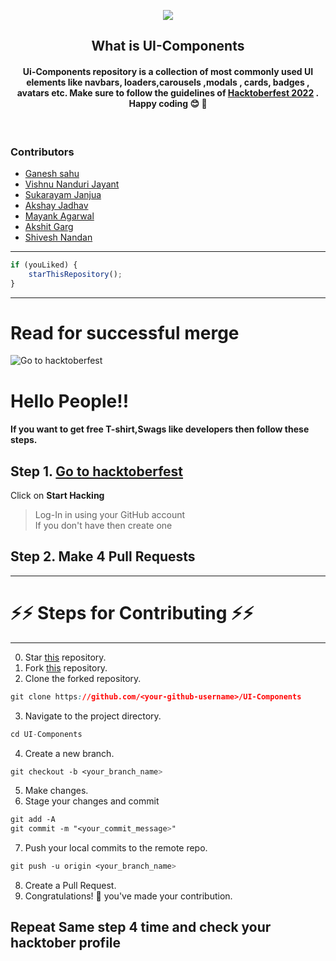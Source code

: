 <p align="center">
    <img src="https://technologyandsociety.org/wp-content/uploads/Logo-Color-1.jpg" />
</p>

<p align="center">
	<h2 align="center">What is UI-Components</h2>
	<h4 align="center">Ui-Components repository is a collection of most commonly used UI elements like navbars, loaders,carousels ,modals , cards, badges , avatars etc. Make sure to follow the guidelines of <a href="https://hacktoberfest.com/"> Hacktoberfest 2022</a> . Happy coding 😊 🎉 </h4>
	<br/>
	

### Contributors

- [ Ganesh sahu](https://github.com/vibgyor786)
- [ Vishnu Nanduri Jayant](https://github.com/nandurijv)
- [ Sukarayam Janjua](https://github.com/SukarayamJanjua)
- [ Akshay Jadhav](https://github.com/Akshay9607)
- [ Mayank Agarwal](https://github.com/Mayank1170)
- [ Akshit Garg](https://github.com/akshit5565)
- [ Shivesh Nandan](https://github.com/ShiveshNandan)


---

```javascript
if (youLiked) {
	starThisRepository();
}
```

---
# Read for successful merge

![Go to hacktoberfest](https://blog.tooljet.com/content/images/2022/09/Screenshot-2022-09-27-at-08.03.21.png) <br/>
# Hello People!!  <br/>
#### If you want to get free **T-shirt,Swags** like **developers** then follow these steps.  <br/>

## Step 1. [Go to hacktoberfest](https://hacktoberfest.digitalocean.com) <br/>
Click on **Start Hacking**  <br/>
>   Log-In in using your GitHub account <br/> 
>   If you don't have then create one <br/>
## Step 2. Make **4 Pull Requests** <br/>
___
# ⚡⚡ Steps for Contributing ⚡⚡ <br/>
---
	
0. Star <a href="https://github.com/IEEE-SSIT-VIT/UI-Components" title="this">this</a> repository.
1. Fork <a href="https://github.com/IEEE-SSIT-VIT/UI-Components" title="this">this</a> repository.
2. Clone the forked repository.
```css
git clone https://github.com/<your-github-username>/UI-Components
```
  
3. Navigate to the project directory.
```py
cd UI-Components
```
4. Create a new branch.
```css
git checkout -b <your_branch_name>
```
5. Make changes.
6. Stage your changes and commit
```css
git add -A
git commit -m "<your_commit_message>"
```
7. Push your local commits to the remote repo.
```css
git push -u origin <your_branch_name>
```
8. Create a Pull Request.
9. Congratulations! 🎉 you've made your contribution.

## Repeat Same step 4 time and check your hacktober profile  <br/>
